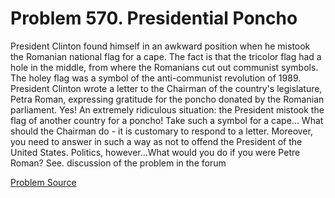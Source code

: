 # Problem 570. Presidential Poncho

President Clinton found himself in an awkward position when he mistook the Romanian national flag for a cape. The fact is that the tricolor flag had a hole in the middle, from where the Romanians cut out communist symbols. The holey flag was a symbol of the anti-communist revolution of 1989. President Clinton wrote a letter to the Chairman of the country's legislature, Petra Roman, expressing gratitude for the poncho donated by the Romanian parliament. Yes! An extremely ridiculous situation: the President mistook the flag of another country for a poncho! Take such a symbol for a cape... What should the Chairman do - it is customary to respond to a letter. Moreover, you need to answer in such a way as not to offend the President of the United States. Politics, however...What would you do if you were Petre Roman? See. discussion of the problem in the forum

[Problem Source](https://www.trizland.ru/tasks/1614/)